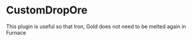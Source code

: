 # CustomDropOre
This plugin is useful so that Iron, Gold does not need to be melted again in Furnace
